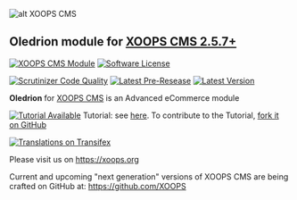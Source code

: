 ![alt XOOPS CMS](https://xoops.org/images/logoXoops4GithubRepository.png)
## Oledrion module for [XOOPS CMS 2.5.7+](https://xoops.org)
[![XOOPS CMS Module](https://img.shields.io/badge/XOOPS%20CMS-Module-blue.svg)](https://xoops.org)
[![Software License](https://img.shields.io/badge/license-GPL-brightgreen.svg?style=flat)](http://www.gnu.org/licenses/gpl-2.0.html) 

[![Scrutinizer Code Quality](https://img.shields.io/scrutinizer/g/XoopsModules25x/oledrion.svg?style=flat)](https://scrutinizer-ci.com/g/XoopsModules25x/oledrion/?branch=master)
[![Latest Pre-Resease](https://img.shields.io/github/tag/XoopsModules25x/oledrion.svg?style=flat)](https://github.com/XoopsModules25x/oledrion/tags/)
[![Latest Version](https://img.shields.io/github/release/XoopsModules25x/oledrion.svg?style=flat)](https://github.com/XoopsModules25x/oledrion/releases/)

**Oledrion** for [XOOPS CMS](https://xoops.org) is an Advanced eCommerce module  

[![Tutorial Available](https://xoops.org/images/tutorial-available-blue.svg)](https://www.gitbook.com/book/mambax7/xoops-oledrion-tutorial/) Tutorial: see [here](https://www.gitbook.com/book/mambax7/xoops-oledrion-tutorial/). 
To contribute to the Tutorial, [fork it on GitHub](https://github.com/XoopsDocs/oledrion-tutorial)

[![Translations on Transifex](https://xoops.org/images/translations-transifex-blue.svg)](https://www.transifex.com/xoops) 

Please visit us on https://xoops.org

Current and upcoming "next generation" versions of XOOPS CMS are being crafted on GitHub at: https://github.com/XOOPS
